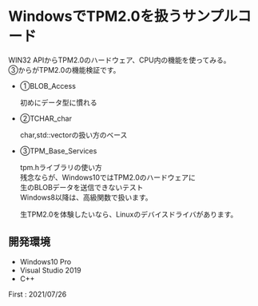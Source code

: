 # WindowsでTPM2.0を扱うサンプルコード
WIN32 APIからTPM2.0のハードウェア、CPU内の機能を使ってみる。<br>
③からがTPM2.0の機能検証です。

 * ①BLOB_Access<p>
  初めにデータ型に慣れる<p>
  
 * ②TCHAR_char<p>
  char,std::vector<BYTE>の扱い方のベース<p>
  
 * ③TPM_Base_Services<p>
  tpm.hライブラリの使い方<br>
  残念ならが、Windows10ではTPM2.0のハードウェアに<br>
  生のBLOBデータを送信できないテスト<br>
  Windows8以降は、高級関数で扱います。<p>
  生TPM2.0を体験したいなら、Linuxのデバイスドライバがあります。

<H2>開発環境</H2>

 * Windows10 Pro
 * Visual Studio 2019
 * C++

First : 2021/07/26
